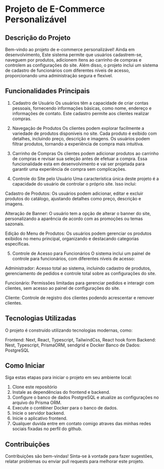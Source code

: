 # Projeto de E-Commerce Personalizável

## Descrição do Projeto
Bem-vindo ao projeto de e-commerce personalizável! Ainda em desenvolvimento, Este sistema permite que usuários cadastrem-se, naveguem por produtos, adicionem itens ao carrinho de compras e controlem as configurações do site. Além disso, o projeto inclui um sistema de cadastro de funcionários com diferentes níveis de acesso, proporcionando uma administração segura e flexível.

## Funcionalidades Principais
1. Cadastro de Usuário
Os usuários têm a capacidade de criar contas pessoais, fornecendo informações básicas, como nome, endereço e informações de contato. Este cadastro permite aos clientes realizar compras.

2. Navegação de Produtos
Os clientes podem explorar facilmente a variedade de produtos disponíveis no site. Cada produto é exibido com detalhes, incluindo preço, descrição e imagens. Os usuários podem filtrar produtos, tornando a experiência de compra mais intuitiva.

3. Carrinho de Compras
Os clientes podem adicionar produtos ao carrinho de compras e revisar sua seleção antes de efetuar a compra. Essa funcionalidade esta em desenvolvimento e vai ser projetada para garantir uma experiência de compra sem complicações.

4. Controle do Site pelo Usuário
Uma característica única deste projeto é a capacidade do usuário de controlar o próprio site. Isso inclui:

Cadastro de Produtos: Os usuários podem adicionar, editar e excluir produtos do catálogo, ajustando detalhes como preço, descrição e imagens.

Alteração de Banner: O usuário tem a opção de alterar o banner do site, personalizando a aparência de acordo com as promoções ou temas sazonais.

Edição do Menu de Produtos: Os usuários podem gerenciar os produtos exibidos no menu principal, organizando e destacando categorias específicas.

5. Controle de Acesso para Funcionários
O sistema inclui um painel de controle para funcionários, com diferentes níveis de acesso:

Administrador: Acesso total ao sistema, incluindo cadastro de produtos, gerenciamento de pedidos e controle total sobre as configurações do site.

Funcionário: Permissões limitadas para gerenciar pedidos e interagir com clientes, sem acesso ao painel de configurações do site.

Cliente: Controle de registro dos clientes podendo acrescentar e remover clientes.

## Tecnologias Utilizadas
O projeto é construído utilizando tecnologias modernas, como:

Frontend: Next, React, Typescript, TailwindCss, React hook form
Backend: Nest, Typescript, PrismaORM, sendgrid e Docker
Banco de Dados: PostgreSQL

## Como Iniciar
Siga estas etapas para iniciar o projeto em seu ambiente local:
1. Clone este repositório
2. Instale as dependências do frontend e backend.
3. Configure o banco de dados PostgreSQL e atualize as configurações no arquivo do Prisma ORM.
4. Execute o contêiner Docker para o banco de dados.
5. Inicie o servidor backend.
6. Inicie o aplicativo frontend.
7. Qualquer duvida entre em contato comigo atraves das minhas redes sociais fixadas no perfil do github.

## Contribuições
Contribuições são bem-vindas! Sinta-se à vontade para fazer sugestões, relatar problemas ou enviar pull requests para melhorar este projeto.


